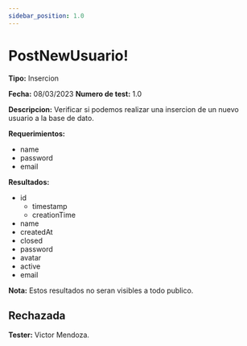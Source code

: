 ```yaml
---
sidebar_position: 1.0
---
```


# PostNewUsuario!

**Tipo:** Insercion

**Fecha:** 08/03/2023  **Numero de test:** 1.0

**Descripcion:** Verificar si podemos realizar una insercion de un nuevo usuario a la base de dato.

**Requerimientos:** 
- name
- password
- email 

**Resultados:**
- id
    - timestamp
    - creationTime
- name
- createdAt
- closed
- password
- avatar
- active
- email 

**Nota:** Estos resultados no seran visibles a todo publico.

## Rechazada

**Tester:** Victor Mendoza.